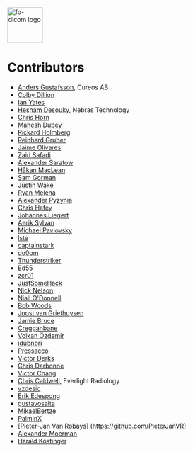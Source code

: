 <img src="https://lh3.googleusercontent.com/-Fq3nigRUo7U/VfaIPuJMjfI/AAAAAAAAALo/7oaLrrTBhnw/s1600/Fellow%2BOak%2BSquare%2BTransp.png" alt="fo-dicom logo" height="80" />

# Contributors
* [Anders Gustafsson](https://github.com/anders9ustafsson), Cureos AB
* [Colby Dillion](https://github.com/rcd)
* [Ian Yates](http://github.com/IanYates)
* [Hesham Desouky](https://github.com/hdesouky), Nebras Technology
* [Chris Horn](https://github.com/GMZ)
* [Mahesh Dubey](https://github.com/mdubey82)
* [Rickard Holmberg](https://github.com/rickardraysearch)
* [Reinhard Gruber](https://github.com/gofal)
* [Jaime Olivares](https://github.com/jaime-olivares)
* [Zaid Safadi](https://github.com/Zaid-Safadi)
* [Alexander Saratow](https://github.com/swalex)
* [Håkan MacLean](https://github.com/MacL3an)
* [Sam Gorman](https://github.com/HSGorman)
* [Justin Wake](https://github.com/jwake)
* [Ryan Melena](https://github.com/RyanMelenaNoesis)
* [Alexander Pyzynia](https://github.com/werwolfby)
* [Chris Hafey](https://github.com/chafey)
* [Johannes Liegert](https://github.com/0xLigety)
* [Aerik Sylvan](https://github.com/aerik)
* [Michael Pavlovsky](https://github.com/michaelp)
* [lste](https://github.com/lste)
* [captainstark](https://github.com/captainstark)
* [do0om](https://github.com/do0om)
* [Thunderstriker](https://github.com/Thunderstriker)
* [Ed55](https://github.com/Ed55)
* [zcr01](https://github.com/zcr01)
* [JustSomeHack](https://github.com/deyung)
* [Nick Nelson](https://github.com/npnelson)
* [Niall O'Donnell](https://github.com/nodonnell)
* [Bob Woods](https://github.com/BobSter3000)
* [Joost van Griethuysen](https://github.com/JoostJM)
* [Jamie Bruce](https://github.com/jwbruce93)
* [Cregganbane](https://github.com/Cregganbane)
* [Volkan Özdemir](https://github.com/volkans80)
* [idubnori](https://github.com/idubnori)
* [Pressacco](https://github.com/pressacco)
* [Victor Derks](https://github.com/vbaderks)
* [Chris Darbonne](https://github.com/CDarbonne)
* [Victor Chang](https://github.com/mocsharp)
* [Chris Caldwell](https://github.com/cjcaldwell), Everlight Radiology
* [vzdesic](https://github.com/vzdesic)
* [Erik Edespong](https://github.com/edespong)
* [gustavosaita](https://github.com/gustavosaita)
* [MikaelBertze](https://github.com/mikaelbertze)
* [PalminX](https://github.com/PalminX)
* [Pieter-Jan Van Robays] (https://github.com/PieterJanVR)
* [Alexander Moerman](https://github.com/amoerie)
* [Harald Köstinger](https://github.com/hkoestin)
